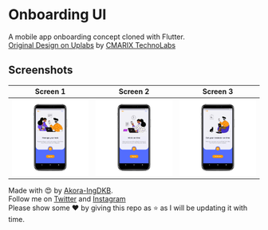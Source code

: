 # Onboarding UI  

A mobile app onboarding concept cloned with Flutter.  
[Original Design on Uplabs](https://www.uplabs.com/posts/nature-landing-page-design) by [CMARIX TechnoLabs](https://www.uplabs.com/cmarixtechnolabs)  

## Screenshots

| Screen 1 | Screen 2 | Screen 3 |
| --- | --- | --- |
| <img src="assets/shots/screen-1.png"> | <img src="assets/shots/screen-2.png"> | <img src="assets/shots/screen-3.png"> |


Made with :heart_eyes: by [Akora-IngDKB](https://github.com/Akora-IngDKB).  
Follow me on [Twitter](https://twitter.com/Akora_IngDKB) and [Instagram](https://www.instagram.com/akora_ingdkb/)   
Please show some :heart: by giving this repo as :star: as I will be updating it with time.  
